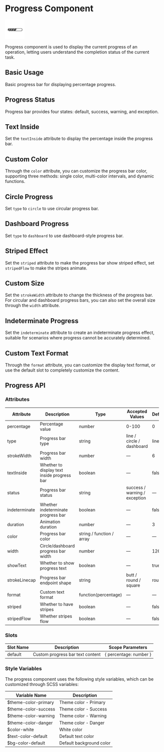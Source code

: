 <script setup lang="ts">
import progressBasic from '../examples/progress/basic.vue'
import progressStatus from '../examples/progress/status.vue'
import progressTextInside from '../examples/progress/text-inside.vue'
import progressColor from '../examples/progress/color.vue'
import progressCircle from '../examples/progress/circle.vue'
import progressDashboard from '../examples/progress/dashboard.vue'
import progressStriped from '../examples/progress/striped.vue'
import progressSize from '../examples/progress/size.vue'
import progressIndeterminate from '../examples/progress/indeterminate.vue'
import progressFormat from '../examples/progress/format.vue'
</script>

# Progress Component

![Progress Component](/components/progress.png)

Progress component is used to display the current progress of an operation, letting users understand the completion status of the current task.

## Basic Usage

Basic progress bar for displaying percentage progress.

<demo :component="progressBasic" name="progress" examples="basic" />

## Progress Status

Progress bar provides four states: default, success, warning, and exception.

<demo :component="progressStatus" name="progress" examples="status" />

## Text Inside

Set the `textInside` attribute to display the percentage inside the progress bar.

<demo :component="progressTextInside" name="progress" examples="text-inside" />

## Custom Color

Through the `color` attribute, you can customize the progress bar color, supporting three methods: single color, multi-color intervals, and dynamic functions.

<demo :component="progressColor" name="progress" examples="color" />

## Circle Progress

Set `type` to `circle` to use circular progress bar.

<demo :component="progressCircle" name="progress" examples="circle" />

## Dashboard Progress

Set `type` to `dashboard` to use dashboard-style progress bar.

<demo :component="progressDashboard" name="progress" examples="dashboard" />

## Striped Effect

Set the `striped` attribute to make the progress bar show striped effect, set `stripedFlow` to make the stripes animate.

<demo :component="progressStriped" name="progress" examples="striped" />

## Custom Size

Set the `strokeWidth` attribute to change the thickness of the progress bar. For circular and dashboard progress bars, you can also set the overall size through the `width` attribute.

<demo :component="progressSize" name="progress" examples="size" />

## Indeterminate Progress

Set the `indeterminate` attribute to create an indeterminate progress effect, suitable for scenarios where progress cannot be accurately determined.

<demo :component="progressIndeterminate" name="progress" examples="indeterminate" />

## Custom Text Format

Through the `format` attribute, you can customize the display text format, or use the default slot to completely customize the content.

<demo :component="progressFormat" name="progress" examples="format" />

## Progress API

### Attributes

| Attribute | Description | Type | Accepted Values | Default |
| --- | --- | --- | --- | --- |
| percentage | Percentage value | number | 0-100 | 0 |
| type | Progress bar type | string | line / circle / dashboard | line |
| strokeWidth | Progress bar width | number | — | 6 |
| textInside | Whether to display text inside progress bar | boolean | — | false |
| status | Progress bar status | string | success / warning / exception | — |
| indeterminate | Whether indeterminate progress bar | boolean | — | false |
| duration | Animation duration | number | — | 3 |
| color | Progress bar color | string / function / array | — | — |
| width | Circle/dashboard progress bar width | number | — | 126 |
| showText | Whether to show progress text | boolean | — | true |
| strokeLinecap | Progress bar endpoint shape | string | butt / round / square | round |
| format | Custom text format | function(percentage) | — | — |
| striped | Whether to have stripes | boolean | — | false |
| stripedFlow | Whether stripes flow | boolean | — | false |

### Slots

| Slot Name | Description | Scope Parameters |
| --- | --- | --- |
| default | Custom progress bar text content | { percentage: number } |

### Style Variables

The progress component uses the following style variables, which can be customized through SCSS variables:

| Variable Name | Description |
| --- | --- |
| $theme-color-primary | Theme color - Primary |
| $theme-color-success | Theme color - Success |
| $theme-color-warning | Theme color - Warning |
| $theme-color-danger | Theme color - Danger |
| $color-white | White color |
| $text-color-default | Default text color |
| $bg-color-default | Default background color | 